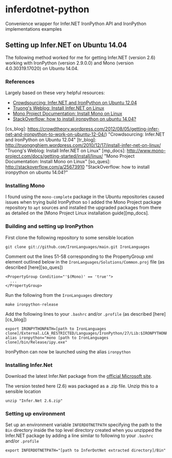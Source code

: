 inferdotnet-python
==================

Convenience wrapper for Infer.NET IronPython API and IronPython implementations examples

## Setting up Infer.NET on Ubuntu 14.04

The following method worked for me for getting Infer.NET (version 2.6) working with IronPython (version 2.9.0.0) and Mono (version 4.0.30319.17020) on Ubuntu 14.04.

### References

Largely based on these very helpful resources:

  * [Crowdsourcing: Infer.NET and IronPython on Ubuntu 12.04](https://crowdtheory.wordpress.com/2012/08/05/getting-infer-net-and-ironpython-to-work-on-ubuntu-12-04/)
  * [Truong's Weblog: Install Infer.NET on Linux](http://truongnghiem.wordpress.com/2010/12/17/install-infer-net-on-linux/)
  * [Mono Project Documentation: Install Mono on Linux](http://www.mono-project.com/docs/getting-started/install/linux/)
  * [StackOverflow: how to install ironpython on ubuntu 14.04?](http://stackoverflow.com/a/25673910)

  [cs_blog]: https://crowdtheory.wordpress.com/2012/08/05/getting-infer-net-and-ironpython-to-work-on-ubuntu-12-04/) "Crowdsourcing: Infer.NET and IronPython on Ubuntu 12.04"
  [tr_blog]: http://truongnghiem.wordpress.com/2010/12/17/install-infer-net-on-linux/ "Truong's Weblog: Install Infer.NET on Linux"
  [mp_docs]: http://www.mono-project.com/docs/getting-started/install/linux/ "Mono Project Documentation: Install Mono on Linux"
  [so_ques]: http://stackoverflow.com/a/25673910 "StackOverflow: how to install ironpython on ubuntu 14.04?"

### Installing Mono

I found using the `mono-complete` package in the Ubuntu repositories caused issues when trying build IronPython so I added the Mono Project package repository to `apt` sources and installed the upgraded packages from there as detailed on the [Mono Project Linux installation guide][mp_docs].

### Building and setting up IronPython

First clone the following repository to some sensible location

    git clone git://github.com/IronLanguages/main.git IronLanguages

Comment out the lines 51-58 corresponding to the PropertyGroup xml element outlined below in the `IronLanguages/Solutions/Common.proj` file (as described [here][so_ques])

    <PropertyGroup Condition="'$(Mono)' == 'true'">
      ...
    </PropertyGroup>

Run the following from the `IronLanguages` directory

    make ironpython-release
    
Add the following lines to your `.bashrc` and/or `.profile` (as described [here][cs_blog])

    export IRONPYTHONPATH=[path to IronLanguages clone]/External.LCA_RESTRICTED/Languages/IronPython/27/Lib:$IRONPYTHONPATH
    alias ironpython="mono [path to IronLanguages clone]/bin/Release/ipy.exe"

IronPython can now be launched using the alias `ironpython`

### Installing Infer.Net

Download the latest Infer.Net package from the [official Microsoft site](http://research.microsoft.com/en-us/um/cambridge/projects/infernet/download.aspx).

The version tested here (2.6) was packaged as a .zip file. Unzip this to a sensible location

    unzip "Infer.Net 2.6.zip"
    
### Setting up environment

Set up an environment variable `INFERDOTNETPATH` specifying the path to the `Bin` directory inside the top level directory created when you unzipped the Infer.NET package by adding a line similar to following to your `.bashrc` and/or `.profile`

    export INFERDOTNETPATH="[path to InferDotNet extracted directory]/Bin"
